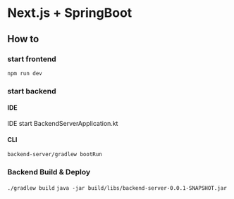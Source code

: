 # Next.js + SpringBoot

## How to

### start frontend

`npm run dev`

### start backend

#### IDE
IDE start BackendServerApplication.kt

#### CLI
`backend-server/gradlew bootRun`


### Backend Build & Deploy

`./gradlew build`
`java -jar build/libs/backend-server-0.0.1-SNAPSHOT.jar`


